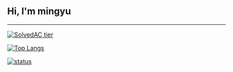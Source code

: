 ## Hi, I'm mingyu

---

[![SolvedAC tier](http://mazassumnida.wtf/api/v2/generate_badge?boj=msphere)](https://solved.ac/msphere)


[![Top Langs](https://github-readme-stats.vercel.app/api/top-langs/?username=manguuu&layout=compact&hide=Visual%20Basic)](https://github.com/anuraghazra/github-readme-stats)


[![status](https://github-readme-streak-stats.herokuapp.com/?user=manguuu&)](#)
